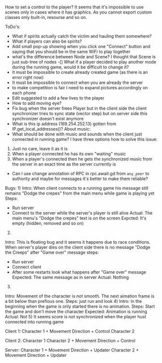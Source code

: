 How to set a control to the player?
It seems that it's impossible to use scenes only in cases where it has graphics.
As you cannot export custom classes only built-in, resourse and so on.

ToDo's:
- What if spirits actually catch the victim and hauling them somewhere?
- What if players can also be spirits?
- Add small pop-up showing when you click one "Connect" button and saying that 
you should be in the same WiFi to play together
- what's the difference between Node and Scene? I thought that Scene is just 
sub-tree of nodes
-[] What if a player decided to play another mode during the running game, would it be 
difficult to change it?
- It must be impossible to create already created game (as there is an error right now)
- It must be impossible to connect when you are already the server
- to make competition is fair I need to expand pictures accordingly on each phone
- Edit suggested to add a few lives to the player 
- How to add moving eye?
- Fix bug when the server frees Player but in the client side the client synchronizer 
tries to sync state (vector step) but on server side this synchronizer doesn't exist anymore
- What is this ip address (169.254.252.13) gotten from IP.get_local_addresses()?
About music:
- What should be done with music and sounds when the client just connected in running game?
I have three options how to solve this issue:
1) Just no care, leave it as it is
2) When a player connected he has its own "waiting" music
3) When a player's connected then he gets the synchronized music from the server in an exact time
as the server currently is
- Can I use change annotation of RPC in rpc.await.gd from `any_peer` to authority and maybe for 
messages it's better to make them reliable?

Bugs:
1) 
Intro: When client connects to a running game his message still remains "Dodge the crepes" 
from the main menu while game is playing yet
Steps:
- Run server
- Connect to the server while the server's player is still alive
Actual:
The main menu's "Dodge the crepes" text is on the screen
Expcted:
It's empty (hidden, removed and so on)
2)
Intro: This is floating bug and it seems it happens due to race conditions.
When server's player dies on the client side there is no message "Dodge the Creeps"
after "Game over" message
steps:
- Run server
- Connect client
- After some restarts look what happens after "Game over" message
Expected:
The same message as in server
Actual:
Nothing
3)
Intro: Movement of the character is not smooth. The next aimation frame 
is a bit below than prefious one.
Steps: just run and look
4)
Intro: In the beginning when the game is only started there is no animation.
Steps: Start the game and don't move the character
Expected: Animation is running
Actual: Not
5)
It seems score is not synchronized when the player hust connected into running game

Client 1:
Character 1 + Movement Direction + Control
Character 2

Client 2:
Character 1
Character 2 + Movement Direction + Control

Server:
Character 1 + Movement Direction + Updater
Character 2 + Movement Direction + Updater
